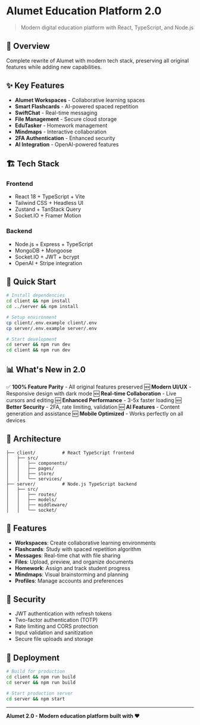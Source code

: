 # Alumet Education Platform 2.0

> Modern digital education platform with React, TypeScript, and Node.js

## 🎯 Overview

Complete rewrite of Alumet with modern tech stack, preserving all original features while adding new capabilities.

## ✨ Key Features

- **Alumet Workspaces** - Collaborative learning spaces
- **Smart Flashcards** - AI-powered spaced repetition
- **SwiftChat** - Real-time messaging
- **File Management** - Secure cloud storage
- **EduTasker** - Homework management
- **Mindmaps** - Interactive collaboration
- **2FA Authentication** - Enhanced security
- **AI Integration** - OpenAI-powered features

## 🏗️ Tech Stack

### Frontend
- React 18 + TypeScript + Vite
- Tailwind CSS + Headless UI
- Zustand + TanStack Query
- Socket.IO + Framer Motion

### Backend  
- Node.js + Express + TypeScript
- MongoDB + Mongoose
- Socket.IO + JWT + bcrypt
- OpenAI + Stripe integration

## 🚀 Quick Start

```bash
# Install dependencies
cd client && npm install
cd ../server && npm install

# Setup environment
cp client/.env.example client/.env
cp server/.env.example server/.env

# Start development
cd server && npm run dev
cd client && npm run dev
```

## 📊 What's New in 2.0

✅ **100% Feature Parity** - All original features preserved
🆕 **Modern UI/UX** - Responsive design with dark mode
🆕 **Real-time Collaboration** - Live cursors and editing
🆕 **Enhanced Performance** - 3-5x faster loading
🆕 **Better Security** - 2FA, rate limiting, validation
🆕 **AI Features** - Content generation and assistance
🆕 **Mobile Optimized** - Works perfectly on all devices

## 🔧 Architecture

```
├── client/          # React TypeScript frontend
│   ├── src/
│   │   ├── components/
│   │   ├── pages/
│   │   ├── store/
│   │   └── services/
├── server/          # Node.js TypeScript backend  
│   ├── src/
│   │   ├── routes/
│   │   ├── models/
│   │   ├── middleware/
│   │   └── socket/
```

## 📱 Features

- **Workspaces**: Create collaborative learning environments
- **Flashcards**: Study with spaced repetition algorithm  
- **Messages**: Real-time chat with file sharing
- **Files**: Upload, preview, and organize documents
- **Homework**: Assign and track student progress
- **Mindmaps**: Visual brainstorming and planning
- **Profiles**: Manage accounts and preferences

## 🔐 Security

- JWT authentication with refresh tokens
- Two-factor authentication (TOTP)
- Rate limiting and CORS protection
- Input validation and sanitization
- Secure file uploads and storage

## 🚀 Deployment

```bash
# Build for production
cd client && npm run build
cd server && npm run build

# Start production server
cd server && npm start
```

---

**Alumet 2.0 - Modern education platform built with ❤️**